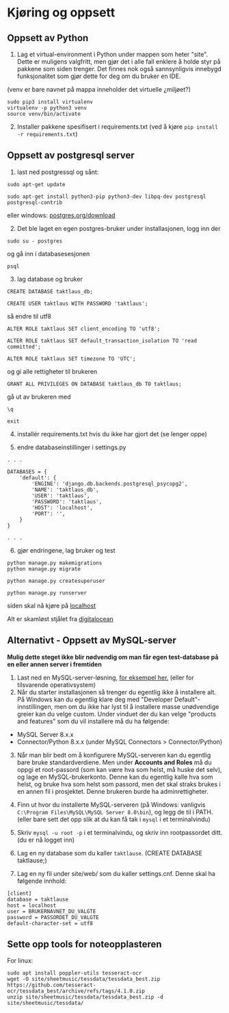 # Kjøring og oppsett

## Oppsett av Python
1. Lag et virtual-environment i Python under mappen som heter "site". Dette er muligens valgfritt, men gjør det i alle fall enklere å holde styr på pakkene som siden trenger. Det finnes nok også sannsynligvis innebygd funksjonalitet som gjør dette for deg om du bruker en IDE.


(venv er bare navnet på mappa inneholder det virtuelle ¿miljøet?)
```
sudo pip3 install virtualenv
virtualenv -p python3 venv
source venv/bin/activate
```

2. Installer pakkene spesifisert i requirements.txt (ved å kjøre `pip install -r requirements.txt`)

## Oppsett av postgresql server
1. last ned postgressql og sånt:

`sudo apt-get update`

`sudo apt-get install python3-pip python3-dev libpq-dev postgresql postgresql-contrib`

eller windows: [postgres.org/download](https://www.postgresql.org/download/windows/)

2. Det ble laget en egen postgres-bruker under installasjonen, logg inn der 

`sudo su - postgres`

og gå inn i databasesesjonen

`psql`

3. lag database og bruker

`CREATE DATABASE taktlaus_db;`

`CREATE USER taktlaus WITH PASSWORD 'taktlaus';`

så endre til utf8 

`ALTER ROLE taktlaus SET client_encoding TO 'utf8';`

`ALTER ROLE taktlaus SET default_transaction_isolation TO 'read committed';`

`ALTER ROLE taktlaus SET timezone TO 'UTC';`

og gi alle rettigheter til brukeren 

`GRANT ALL PRIVILEGES ON DATABASE taktlaus_db TO taktlaus;`

gå ut av brukeren med 

`\q`

`exit`


4. installér requirements.txt hvis du ikke har gjort det (se lenger oppe)

5. endre databaseinstillinger i settings.py

```
. . .

DATABASES = {
    'default': {
        'ENGINE': 'django.db.backends.postgresql_psycopg2',
        'NAME': 'taktlaus_db',
        'USER': 'taktlaus',
        'PASSWORD': 'taktlaus',
        'HOST': 'localhost',
        'PORT': '',
    }
}

. . .
```
6. gjør endringene, lag bruker og test
```
python manage.py makemigrations
python manage.py migrate

python manage.py createsuperuser

python manage.py runserver
```

siden skal nå kjøre på [localhost](http://localhost:8000/)


Alt er skamløst stjålet fra [digitalocean](https://www.digitalocean.com/community/tutorials/how-to-use-postgresql-with-your-django-application-on-ubuntu-14-04)



## Alternativt - Oppsett av MySQL-server
__Mulig dette steget ikke blir nødvendig om man får egen test-database på en eller annen server i fremtiden__
1. Last ned en MySQL-server-løsning, [for eksempel her.](https://dev.mysql.com/downloads/windows/installer/8.0.html) (eller for tilsvarende operativsystem)
2. Når du starter installasjonen så trenger du egentlig ikke å installere alt. På Windows kan du egentlig klare deg med "Developer Default"-innstillingen, men om du ikke har lyst til å installere masse unødvendige greier kan du velge custom. Under vinduet der du kan velge "products and features" som du vil installere må du ha følgende:
- MySQL Server 8.x.x
- Connector/Python 8.x.x (under MySQL Connectors > Connector/Python)

3. Når man blir bedt om å konfigurere MySQL-serveren kan du egentlig bare bruke standardverdiene. Men under **Accounts and Roles** må du oppgi et root-passord (som kan være hva som helst, må huske det selv), og lage en MySQL-brukerkonto. Denne kan du egentlig kalle hva som helst, og bruke hva som helst som passord, men det skal straks brukes i en annen fil i prosjektet. Denne brukeren burde ha adminrettigheter.
4. Finn ut hvor du installerte MySQL-serveren (på Windows: vanligvis `C:\Program Files\MySQL\MySQL Server 8.0\bin`), og legg de til i PATH. (eller bare sett det opp slik at du kan få tak i `mysql` i et terminalvindu)
5. Skriv `mysql -u root -p` i et terminalvindu, og skriv inn rootpassordet ditt. (du er nå logget inn)
6. Lag en ny database som du kaller `taktlause`. (CREATE DATABASE taktlause;)

7. Lag en ny fil under site/web/ som du kaller settings.cnf. Denne skal ha følgende innhold:
```
[client]
database = taktlause
host = localhost
user = BRUKERNAVNET_DU_VALGTE
password = PASSORDET_DU_VALGTE
default-character-set = utf8
```

## Sette opp tools for noteopplasteren

For linux:

```
sudo apt install poppler-utils tesseract-ocr
wget -O site/sheetmusic/tessdata/tessdata_best.zip https://github.com/tesseract-ocr/tessdata_best/archive/refs/tags/4.1.0.zip
unzip site/sheetmusic/tessdata/tessdata_best.zip -d site/sheetmusic/tessdata/
```


